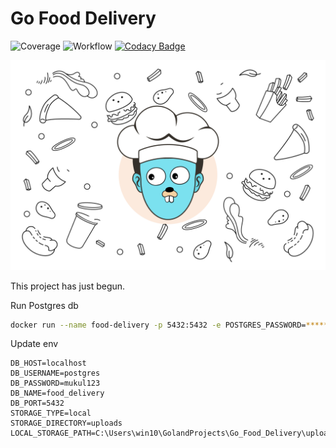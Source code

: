 # Go Food Delivery

![Coverage](https://img.shields.io/badge/Coverage-61.6%25-yellow)
![Workflow](https://github.com/mukulmantosh/Go_Food_Delivery/actions/workflows/test.yaml/badge.svg)
[![Codacy Badge](https://app.codacy.com/project/badge/Grade/04452c54468446dfbcc566604e69f379)](https://app.codacy.com?utm_source=gh&utm_medium=referral&utm_content=&utm_campaign=Badge_grade)

![background](./misc/images/background.png)

This project has just begun.


Run Postgres db

```bash
docker run --name food-delivery -p 5432:5432 -e POSTGRES_PASSWORD=****** -d postgres
```


Update env

```
DB_HOST=localhost
DB_USERNAME=postgres
DB_PASSWORD=mukul123
DB_NAME=food_delivery
DB_PORT=5432
STORAGE_TYPE=local
STORAGE_DIRECTORY=uploads
LOCAL_STORAGE_PATH=C:\Users\win10\GolandProjects\Go_Food_Delivery\uploads
```

